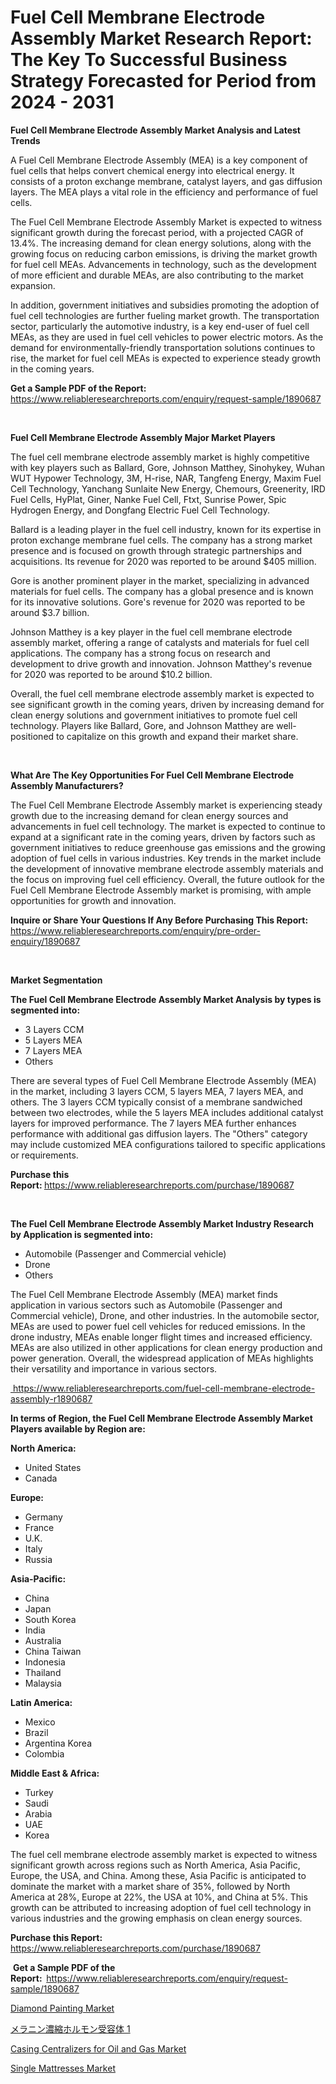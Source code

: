 <p><h1>Fuel Cell Membrane Electrode Assembly Market Research Report: The Key To Successful Business Strategy Forecasted for Period from 2024 - 2031</h1></p><p><strong>Fuel Cell Membrane Electrode Assembly Market Analysis and Latest Trends</strong></p>
<p><p>A Fuel Cell Membrane Electrode Assembly (MEA) is a key component of fuel cells that helps convert chemical energy into electrical energy. It consists of a proton exchange membrane, catalyst layers, and gas diffusion layers. The MEA plays a vital role in the efficiency and performance of fuel cells.</p><p>The Fuel Cell Membrane Electrode Assembly Market is expected to witness significant growth during the forecast period, with a projected CAGR of 13.4%. The increasing demand for clean energy solutions, along with the growing focus on reducing carbon emissions, is driving the market growth for fuel cell MEAs. Advancements in technology, such as the development of more efficient and durable MEAs, are also contributing to the market expansion.</p><p>In addition, government initiatives and subsidies promoting the adoption of fuel cell technologies are further fueling market growth. The transportation sector, particularly the automotive industry, is a key end-user of fuel cell MEAs, as they are used in fuel cell vehicles to power electric motors. As the demand for environmentally-friendly transportation solutions continues to rise, the market for fuel cell MEAs is expected to experience steady growth in the coming years.</p></p>
<p><strong>Get a Sample PDF of the Report:&nbsp;</strong> <a href="https://www.reliableresearchreports.com/enquiry/request-sample/1890687">https://www.reliableresearchreports.com/enquiry/request-sample/1890687</a></p>
<p>&nbsp;</p>
<p><strong>Fuel Cell Membrane Electrode Assembly Major Market Players</strong></p>
<p><p>The fuel cell membrane electrode assembly market is highly competitive with key players such as Ballard, Gore, Johnson Matthey, Sinohykey, Wuhan WUT Hypower Technology, 3M, H-rise, NAR, Tangfeng Energy, Maxim Fuel Cell Technology, Yanchang Sunlaite New Energy, Chemours, Greenerity, IRD Fuel Cells, HyPlat, Giner, Nanke Fuel Cell, Ftxt, Sunrise Power, Spic Hydrogen Energy, and Dongfang Electric Fuel Cell Technology.</p><p>Ballard is a leading player in the fuel cell industry, known for its expertise in proton exchange membrane fuel cells. The company has a strong market presence and is focused on growth through strategic partnerships and acquisitions. Its revenue for 2020 was reported to be around $405 million.</p><p>Gore is another prominent player in the market, specializing in advanced materials for fuel cells. The company has a global presence and is known for its innovative solutions. Gore's revenue for 2020 was reported to be around $3.7 billion.</p><p>Johnson Matthey is a key player in the fuel cell membrane electrode assembly market, offering a range of catalysts and materials for fuel cell applications. The company has a strong focus on research and development to drive growth and innovation. Johnson Matthey's revenue for 2020 was reported to be around $10.2 billion.</p><p>Overall, the fuel cell membrane electrode assembly market is expected to see significant growth in the coming years, driven by increasing demand for clean energy solutions and government initiatives to promote fuel cell technology. Players like Ballard, Gore, and Johnson Matthey are well-positioned to capitalize on this growth and expand their market share.</p></p>
<p>&nbsp;</p>
<p><strong>What Are The Key Opportunities For Fuel Cell Membrane Electrode Assembly Manufacturers?</strong></p>
<p><p>The Fuel Cell Membrane Electrode Assembly market is experiencing steady growth due to the increasing demand for clean energy sources and advancements in fuel cell technology. The market is expected to continue to expand at a significant rate in the coming years, driven by factors such as government initiatives to reduce greenhouse gas emissions and the growing adoption of fuel cells in various industries. Key trends in the market include the development of innovative membrane electrode assembly materials and the focus on improving fuel cell efficiency. Overall, the future outlook for the Fuel Cell Membrane Electrode Assembly market is promising, with ample opportunities for growth and innovation.</p></p>
<p><strong>Inquire or Share Your Questions If Any Before Purchasing This Report:</strong> <a href="https://www.reliableresearchreports.com/enquiry/pre-order-enquiry/1890687">https://www.reliableresearchreports.com/enquiry/pre-order-enquiry/1890687</a></p>
<p>&nbsp;</p>
<p><strong>Market Segmentation</strong></p>
<p><strong>The Fuel Cell Membrane Electrode Assembly Market Analysis by types is segmented into:</strong></p>
<p><ul><li>3 Layers CCM</li><li>5 Layers MEA</li><li>7 Layers MEA</li><li>Others</li></ul></p>
<p><p>There are several types of Fuel Cell Membrane Electrode Assembly (MEA) in the market, including 3 layers CCM, 5 layers MEA, 7 layers MEA, and others. The 3 layers CCM typically consist of a membrane sandwiched between two electrodes, while the 5 layers MEA includes additional catalyst layers for improved performance. The 7 layers MEA further enhances performance with additional gas diffusion layers. The "Others" category may include customized MEA configurations tailored to specific applications or requirements.</p></p>
<p><strong>Purchase this Report:&nbsp;</strong><a href="https://www.reliableresearchreports.com/purchase/1890687">https://www.reliableresearchreports.com/purchase/1890687</a></p>
<p>&nbsp;</p>
<p><strong>The Fuel Cell Membrane Electrode Assembly Market Industry Research by Application is segmented into:</strong></p>
<p><ul><li>Automobile (Passenger and Commercial vehicle)</li><li>Drone</li><li>Others</li></ul></p>
<p><p>The Fuel Cell Membrane Electrode Assembly (MEA) market finds application in various sectors such as Automobile (Passenger and Commercial vehicle), Drone, and other industries. In the automobile sector, MEAs are used to power fuel cell vehicles for reduced emissions. In the drone industry, MEAs enable longer flight times and increased efficiency. MEAs are also utilized in other applications for clean energy production and power generation. Overall, the widespread application of MEAs highlights their versatility and importance in various sectors.</p></p>
<p><a href="https://www.reliableresearchreports.com/fuel-cell-membrane-electrode-assembly-r1890687">&nbsp;https://www.reliableresearchreports.com/fuel-cell-membrane-electrode-assembly-r1890687</a></p>
<p><strong>In terms of Region, the Fuel Cell Membrane Electrode Assembly Market Players available by Region are:</strong></p>
<p>
    <p> <strong> North America: </strong>
        <ul>
            <li>United States</li>
            <li>Canada</li>
        </ul>
        </p> 
    <p> <strong> Europe: </strong>
        <ul>
            <li>Germany</li>
            <li>France</li>
            <li>U.K.</li>
            <li>Italy</li>
            <li>Russia</li>
        </ul>
        </p> 
    <p> <strong> Asia-Pacific: </strong>
        <ul>
            <li>China</li>
            <li>Japan</li>
            <li>South Korea</li>
            <li>India</li>
            <li>Australia</li>
            <li>China Taiwan</li>
            <li>Indonesia</li>
            <li>Thailand</li>
            <li>Malaysia</li>
        </ul>
        </p> 
    <p> <strong> Latin America: </strong>
        <ul>
            <li>Mexico</li>
            <li>Brazil</li>
            <li>Argentina Korea</li>
            <li>Colombia</li>
        </ul>
        </p> 
    <p> <strong> Middle East & Africa: </strong>
        <ul>
            <li>Turkey</li>
            <li>Saudi</li>
            <li>Arabia</li>
            <li>UAE</li>
            <li>Korea</li>
        </ul>
    </p>
    </p>
<p><p>The fuel cell membrane electrode assembly market is expected to witness significant growth across regions such as North America, Asia Pacific, Europe, the USA, and China. Among these, Asia Pacific is anticipated to dominate the market with a market share of 35%, followed by North America at 28%, Europe at 22%, the USA at 10%, and China at 5%. This growth can be attributed to increasing adoption of fuel cell technology in various industries and the growing emphasis on clean energy sources.</p></p>
<p><strong>Purchase this Report: </strong><a href="https://www.reliableresearchreports.com/purchase/1890687">https://www.reliableresearchreports.com/purchase/1890687</a></p>
<p>&nbsp;<strong>Get a Sample PDF of the Report:&nbsp;&nbsp;</strong><a href="https://www.reliableresearchreports.com/enquiry/request-sample/1890687">https://www.reliableresearchreports.com/enquiry/request-sample/1890687</a></p>
<p><strong></strong></p>
<p><p><a href="https://github.com/garethgwrecovery/Market-Research-Report-List-1/blob/main/diamond-painting-market.md">Diamond Painting Market</a></p><p><a href="https://medium.com/@royfoote921/%E6%AC%A1%E3%81%AE%E6%96%87%E7%AB%A0%E3%82%92%E6%97%A5%E6%9C%AC%E8%AA%9E%E3%81%AB%E7%BF%BB%E8%A8%B3%E3%81%97%E3%81%BE%E3%81%99-c830097442ea">メラニン濃縮ホルモン受容体 1</a></p><p><a href="https://issuu.com/reportprime-2/docs/casing-centralizers-for-oil-and-gas-market-size-20">Casing Centralizers for Oil and Gas Market</a></p><p><a href="https://github.com/Jeralderzog65756e/Market-Research-Report-List-1/blob/main/single-mattresses-market.md">Single Mattresses Market</a></p></p>